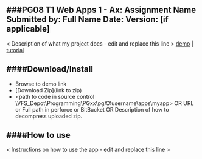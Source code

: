 ###**PG08 T1 Web Apps 1 - Ax: Assignment Name**
Submitted by: <username> Full Name
Date: <date submitted>
Version: [if applicable]
----------
< Description of what my project does - edit and replace this line >
[demo](http://pgwm.vfs.local.apps/~<username>/myApp) | [tutorial](link)

####**Download/Install**
---------
 - Browse to demo link
 - [Download Zip](link to zip)
 - <path to code in source control \\VFS_Depot\Programming\PGxx\pgXXusername\apps\myapp>
    OR
    URL or Full path in perforce or BitBucket
    OR
    Description of how to decompress uploaded zip.


####**How to use**
--------
< Instructions on how to use the app - edit and replace this line >
